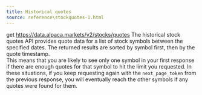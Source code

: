 ```yaml
---
title: Historical quotes
source: reference\stockquotes-1.html
---
```


get https://data.alpaca.markets/v2/stocks/quotes
The historical stock quotes API provides quote data for a list of stock symbols between the specified dates.
The returned results are sorted by symbol first, then by the quote timestamp.  
This means that you are likely to see only one symbol in your first response if there are enough quotes for that symbol to hit the limit you requested.
In these situations, if you keep requesting again with the `next_page_token` from the previous response, you will eventually reach the other symbols if any quotes were found for them.
